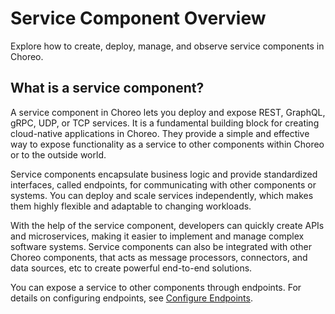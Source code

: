 # Service Component Overview

Explore how to create, deploy, manage, and observe service components in Choreo.

## What is a service component?

A service component in Choreo lets you deploy and expose REST, GraphQL, gRPC, UDP, or TCP services. It is a fundamental building block for creating cloud-native applications in Choreo. They provide a simple and effective way to expose functionality as a service to other components within Choreo or to the outside world.

Service components encapsulate business logic and provide standardized interfaces, called endpoints, for communicating with other components or systems. You can deploy and scale services independently, which makes them highly flexible and adaptable to changing workloads.

With the help of the service component, developers can quickly create APIs and microservices, making it easier to implement and manage complex software systems. Service components can also be integrated with other Choreo components, that acts as message processors, connectors, and data sources, etc to create powerful end-to-end solutions.

You can expose a service to other components through endpoints. For details on configuring endpoints, see [Configure Endpoints](../configure-endpoints.md).
